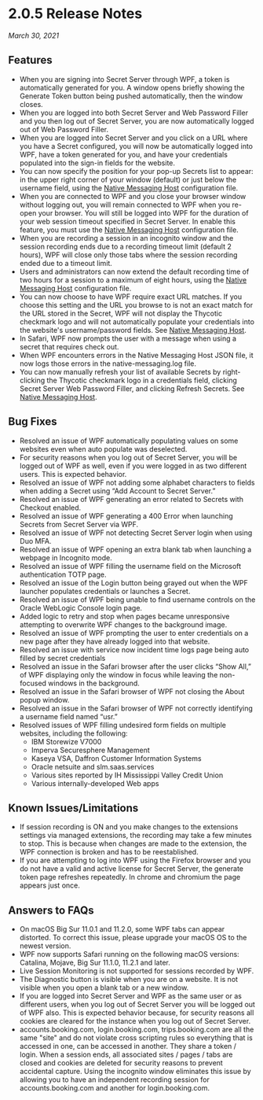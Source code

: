 [title]: # (2.0.5 Release)
[tags]: # (web password filler)
[priority]: # (39990)

# 2.0.5 Release Notes

_March 30, 2021_

## Features

* When you are signing into Secret Server through WPF, a token is automatically generated for you. A window opens briefly showing the Generate Token button being pushed automatically, then the window closes.  
* When you are logged into both Secret Server and Web Password Filler and you then log out of Secret Server, you are now automatically logged out of Web Password Filler.
* When you are logged into Secret Server and you click on a URL where you have a Secret configured, you will now be automatically logged into WPF, have a token generated for you, and have your credentials populated into the sign-in fields for the website.
* You can now specify the position for your pop-up Secrets list to appear: in the upper right corner of your window (default) or just below the username field, using the [Native Messaging Host](../getting-started/native.md) configuration file.
* When you are connected to WPF and you close your browser window without logging out, you will remain connected to WPF when you re-open your browser. You will still be logged into WPF for the duration of your web session timeout specified in Secret Server. In enable this feature, you must use the [Native Messaging Host](../getting-started/native.md) configuration file.
* When you are recording a session in an incognito window and the session recording ends due to a recording timeout limit (default 2 hours), WPF will close only those tabs where the session recording ended due to a timeout limit.
* Users and administrators can now extend the default recording time of two hours for a session to a maximum of eight hours, using the [Native Messaging Host](../getting-started/native.md) configuration file.
* You can now choose to have WPF require exact URL matches. If you choose this setting and the URL you browse to is not an exact match for the URL stored in the Secret, WPF will not display the Thycotic checkmark logo and will not automatically populate your credentials into the website's username/password fields. See [Native Messaging Host](../getting-started/native.md).
* In Safari, WPF now prompts the user with a message when using a secret that requires check out.
* When WPF encounters errors in the Native Messaging Host JSON file, it now logs those errors in the native-messaging.log file.
* You can now manually refresh your list of available Secrets by right-clicking the Thycotic checkmark logo in a credentials field, clicking Secret Server Web Password Filler, and clicking Refresh Secrets. See [Native Messaging Host](../getting-started/native.md).

## Bug Fixes

* Resolved an issue of WPF automatically populating values on some websites even when auto populate was deselected.
* For security reasons when you log out of Secret Server, you will be logged out of WPF as well, even if you were logged in as two different users. This is expected behavior.  
* Resolved an issue of WPF not adding some alphabet characters to fields when adding a Secret using “Add Account to Secret Server.”
* Resolved an issue of WPF generating an error related to Secrets with Checkout enabled.
* Resolved an issue of WPF generating a 400 Error when launching Secrets from Secret Server via WPF.
* Resolved an issue of WPF not detecting Secret Server login when using Duo MFA.
* Resolved an issue of WPF opening an extra blank tab when launching a webpage in Incognito mode.
* Resolved an issue of WPF filling the username field on the Microsoft authentication TOTP page.
* Resolved an issue of the Login button being grayed out when the WPF launcher populates credentials or launches a Secret.
* Resolved an issue of WPF being unable to find username controls on the Oracle WebLogic Console login page.
* Added logic to retry and stop when pages became unresponsive attempting to overwrite WPF changes to the background image.
* Resolved an issue of WPF prompting the user to enter credentials on a new page after they have already logged into that website.
* Resolved an issue with service now incident time logs page being auto filled by secret credentials
* Resolved an issue in the Safari browser after the user clicks “Show All,” of WPF displaying only the window in focus while leaving the non-focused windows in the background.
* Resolved an issue in the Safari browser of WPF not closing the About popup window.
* Resolved an issue in the Safari browser of WPF not correctly identifying a username field named “usr.”
* Resolved issues of WPF filling undesired form fields on multiple websites, including the following:
  * IBM Storewize V7000  
  * Imperva Securesphere Management  
  * Kaseya VSA, Daffron Customer Information Systems
  * Oracle netsuite and slm.saas.services
  * Various sites reported by IH Mississippi Valley Credit Union 
  * Various internally-developed Web apps


## Known Issues/Limitations

* If session recording is ON and you make changes to the extensions settings via managed extensions, the recording may take a few minutes to stop. This is because when changes are made to the extension, the WPF connection is broken and has to be reestablished.
* If you are attempting to log into WPF using the Firefox browser and you do not have a valid and active license for Secret Server, the generate token page refreshes repeatedly. In chrome and chromium the page appears just once.  

## Answers to FAQs

* On macOS Big Sur 11.0.1 and 11.2.0, some WPF tabs can appear distorted. To correct this issue, please upgrade your macOS OS to the newest version. 
* WPF now supports Safari running on the following macOS versions: Catalina, Mojave, Big Sur 11.1.0, 11.2.1 and later.
* Live Session Monitoring is not supported for sessions recorded by WPF.
* The Diagnostic button is visible when you are on a website. It is not visible when you open a blank tab or a new window.
* If you are logged into Secret Server and WPF as the same user or as different users, when you log out of Secret Server you will be logged out of WPF also. This is expected behavior because, for security reasons all cookies are cleared for the instance when you log out of Secret Server.
* accounts.booking.com, login.booking.com, trips.booking.com are all the same "site" and do not violate cross scripting rules so everything that is accessed in one, can be accessed in another. They share a token / login. When a session ends, all associated sites / pages / tabs are closed and cookies are deleted for security reasons to prevent accidental capture. Using the incognito window eliminates this issue by allowing you to have an independent recording session for accounts.booking.com and another for login.booking.com.